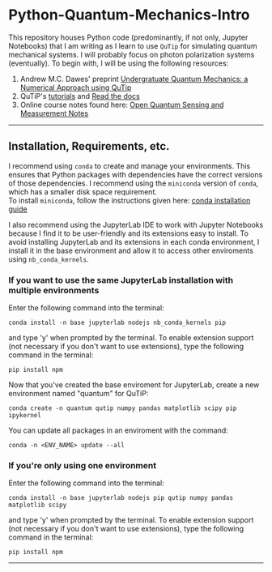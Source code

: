# Python-Quantum-Mechanics-Intro   
This repository houses Python code (predominantly, if not only, Jupyter Notebooks) that I am writing as I learn to use `QuTip` for simulating quantum mechanical systems. I will probably focus on photon polarization systems (eventually). To begin with, I will be using the following resources:
1. Andrew M.C. Dawes' preprint [Undergratuate Quantum Mechanics: a Numerical Approach using QuTip](https://arxiv.org/abs/1909.13651)
2. QuTiP's [tutorials](https://qutip.org/qutip-tutorials/) and [Read the docs](https://qutip.readthedocs.io/en/)
3. Online course notes found here: [Open Quantum Sensing and Measurement Notes](https://qsm.quantumtinkerer.tudelft.nl/)

---
## Installation, Requirements, etc. 
I recommend using `conda` to create and manage your environments. This ensures that Python packages with dependencies have the correct versions of those dependencies. I recommend using the `miniconda` version of `conda`, which has a smaller disk space requirement.   
To install `miniconda`, follow the instructions given here: [conda installation guide](https://conda.io/projects/conda/en/latest/user-guide/install/index.html)

I also recommend using the JupyterLab IDE to work with Jupyter Notebooks because I find it to be user-friendly and its extensions easy to install. To avoid installing JupyterLab and its extensions in each conda environment, I install it in the base environment and allow it to access other enviroments using `nb_conda_kernels`. 
### If you want to use the same JupyterLab installation with multiple environments
Enter the following command into the terminal:
```
conda install -n base jupyterlab nodejs nb_conda_kernels pip
```
and type 'y' when prompted by the terminal. To enable extension support (not necessary if you don't want to use extensions), type the following command in the terminal:
```
pip install npm
```
Now that you've created the base enviroment for JupyterLab, create a new environment named "quantum" for QuTiP:
```
conda create -n quantum qutip numpy pandas matplotlib scipy pip ipykernel
```
You can update all packages in an enviroment with the command:
```
conda -n <ENV_NAME> update --all
```
### If you're only using one environment
Enter the following command into the terminal:
```
conda install -n base jupyterlab nodejs pip qutip numpy pandas matplotlib scipy
```
and type 'y' when prompted by the terminal. To enable extension support (not necessary if you don't want to use extensions), type the following command in the terminal:
```
pip install npm
```
----
